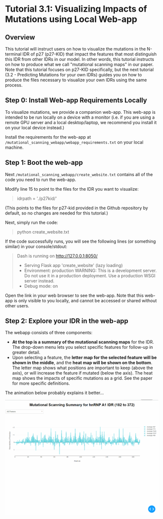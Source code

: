 # Tutorial 3.1: Visualizing Impacts of Mutations using Local Web-app

## Overview

This tutorial will instruct users on how to visualize the mutations in 
the N-terminal IDR of p27 (p27-KID) that impact the features that most
distinguish this IDR from other IDRs in our model. In other words, this
tutorial instructs on how to produce what we call "mutational scanning 
maps" in our paper. Note that this tutorial focuses on p27-KID 
specifically, but the next tutorial (3.2 - Predicting Mutations for 
your own IDRs) guides you on how to produce the files necessary to 
visualize your own IDRs using the same process. 

## Step 0: Install Web-app Requirements Locally

To visualize mutations, we provide a companion web-app. This web-app
is intended to be run locally on a device with a monitor (i.e. if you
are using a remote GPU server and a local desktop/laptop, we recommend
you install it on your local device instead.) 

Install the requirements for the web-app at 
`/mutational_scanning_webapp/webapp_requirements.txt` on your 
local machine.

## Step 1: Boot the web-app

Next `/mutational_scanning_webapp/create_website.txt` contains all of 
the code you need to run the web-app. 

Modify line 15 to point to the files for the IDR you want to visualize:
> idrpath = './p27kid/'

(This points to the files for p27-kid provided in the Github repository
by default, so no changes are needed for this tutorial.)

Next, simply run the code:
> python create_website.txt

If the code successfully runs, you will see the following lines (or
something similar) in your console/stdout:
>Dash is running on http://127.0.0.1:8050/
> * Serving Flask app 'create_website' (lazy loading)
> * Environment: production
>   WARNING: This is a development server. Do not use it in a production deployment.
>   Use a production WSGI server instead.
> * Debug mode: on

Open the link in your web browser to see the web-app. Note that this
web-app is only visible to you locally, and cannot be accessed or shared
without other users. 

## Step 2: Explore your IDR in the web-app

The webapp consists of three components:
* **At the top is a summary of the mutational scanning maps** for the IDR.
The drop-down menu lets you select specific features for follow-up in
greater detail.
* Upon selecting a feature, the **letter map for the selected feature 
will be shown in the middle**, and the **heat map will be shown on the
bottom**. The letter map shows what positions are important to keep
(above the axis), or will increase the feature if mutated (below the axis).
The heat map shows the impacts of specific mutations as a grid.
See the paper for more specific definitions.

The animation below probably explains it better...

![Webapp](webapp_animation.gif)
